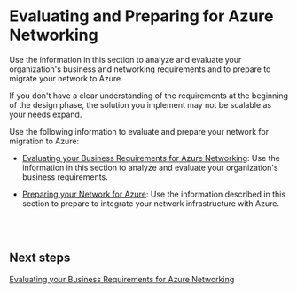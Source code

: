# Evaluating and Preparing for Azure Networking

Use the information in this section to analyze and evaluate your organization's business and networking requirements and to prepare to migrate your network to Azure. 


If you don't have a clear understanding of the requirements at the beginning of the design phase, the solution you implement may not be scalable as your needs expand.  

Use the following information to evaluate and prepare your network for migration to Azure: 

- [Evaluating your Business Requirements for Azure Networking](https://github.com/nmcgregor/Azure-Networking/blob/master/1.1-Evaluating-your-Business-Requirements-for-Azure-Networking.md): Use the information in this section to analyze and evaluate your organization's business requirements.

- [Preparing your Network for Azure](https://github.com/nmcgregor/Azure-Networking/blob/master/1.2-Preparing-your-Network-for-Azure.md):  Use the information described in this section to prepare to integrate your network infrastructure with Azure.
<br />
<br />

## Next steps 
[Evaluating your Business Requirements for Azure Networking](https://github.com/nmcgregor/Azure-Networking/blob/master/1.1-Evaluating-your-Business-Requirements-for-Azure-Networking.md)

